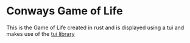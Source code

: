 # Conways Game of Life

This is the Game of Life created in rust and is displayed using a tui and makes use of the [tui library](https://github.com/fdehau/tui-rs)